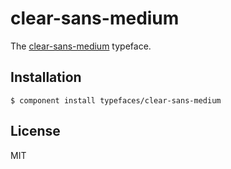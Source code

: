 # clear-sans-medium

  The [clear-sans-medium](https://01.org/clear-sans) typeface.

## Installation

    $ component install typefaces/clear-sans-medium

## License

  MIT